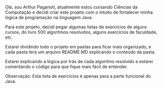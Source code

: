 Olá, sou Arthur Paganoti, atualmente estou cursando Ciências da Computação e decidi criar este projeto com o intuito de fortalecer minha lógica de programação na linguagem Java.

Para este projeto, decidi pegar algumas listas de exercícios de alguns cursos, do livro 500 algoritmos resolvidos, alguns exercícios de faculdade, etc.

Estarei dividindo todo o projeto em pastas para ficar mais organizado, e cada pasta terá um arquivo README.MD explicando o conteúdo da pasta.

Estarei explicando a lógica por trás de cada algoritmo resolvido e estarei comentando o código para que fique mais fácil de entender.

Observação: Esta lista de exercícios é apenas para a parte funcional do Java.